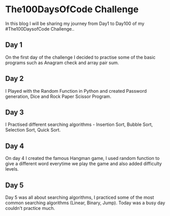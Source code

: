 # The100DaysOfCode Challenge

In this blog I will be sharing my journey from Day1 to Day100 of my #The100DaysofCode Challenge..


## Day 1

On the first day of the challenge I decided to practise some of the basic programs such as Anagram check and array pair sum.
<br>
## Day 2

I Played with the Random Function in Python and created Password generation, Dice and Rock Paper Scissor Program.
<br>
## Day 3

I Practised different searching algorithms - Insertion Sort, Bubble Sort, Selection Sort, Quick Sort.
<br>
## Day 4
On day 4 I created the famous Hangman game, I used random function to give a different word everytime we play the game and also added difficulty levels.
<br>
## Day 5
Day 5 was all about searching algorithms, I practiced some of the most common searching algorithms (Linear, Binary, Jump). Today was a busy day couldn't practice much.

